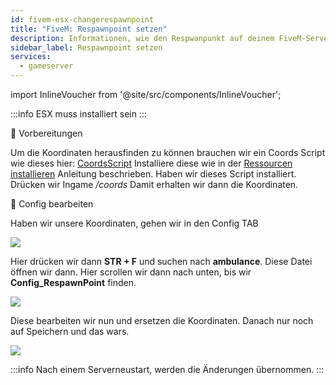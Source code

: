 ```yaml
---
id: fivem-esx-changerespawnpoint
title: "FiveM: Respawnpoint setzen"
description: Informationen, wie den Respwanpunkt auf deinem FiveM-Server mit ESX von ZAP-Hosting setzen/ändern kannst - ZAP-Hosting.com Dokumentation
sidebar_label: Respawnpoint setzen
services:
  - gameserver
---
```


import InlineVoucher from '@site/src/components/InlineVoucher';

:::info
ESX muss installiert sein
:::

<InlineVoucher />

📔 Vorbereitungen

Um die Koordinaten herausfinden zu können brauchen wir ein Coords Script wie dieses hier:
[CoordsScript](https://github.com/qalle-fivem/qalle_coords)
Installiere diese wie in der [Ressourcen installieren](fivem-installresources.md) Anleitung beschrieben. 
Haben wir dieses Script installiert. Drücken wir Ingame */coords*
Damit erhalten wir dann die Koordinaten.

📑 Config bearbeiten

Haben wir unsere Koordinaten, gehen wir in den Config TAB

![](https://screensaver01.zap-hosting.com/index.php/s/m8nBzFw8naxNS87/preview)

Hier drücken wir dann **STR + F** und suchen nach **ambulance**. Diese Datei öffnen wir dann. Hier scrollen wir dann nach unten, bis wir **Config_RespawnPoint** finden.

![](https://screensaver01.zap-hosting.com/index.php/s/QBBTFEtBidMrfY3/preview)

Diese bearbeiten wir nun und ersetzen die Koordinaten. Danach nur noch auf Speichern und das wars.

![](https://screensaver01.zap-hosting.com/index.php/s/kMTNStgri9FgXHk/preview)

:::info
Nach einem Serverneustart, werden die Änderungen übernommen.
:::

